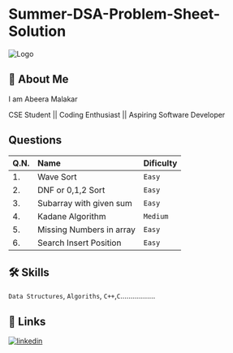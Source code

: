 # Summer-DSA-Problem-Sheet-Solution



![Logo](https://media.geeksforgeeks.org/wp-content/cdn-uploads/gfg_200x200-min.png)


## 🚀 About Me
I am Abeera Malakar

CSE Student || Coding Enthusiast || Aspiring Software Developer


## Questions



|Q.N.|  Name | Dificulty     |  
| :-------- | :------- | :------------------------- |
|1. |Wave Sort | `Easy` | 
|2. |DNF or 0,1,2 Sort|`Easy`|
|3. |Subarray with given sum|`Easy`|
|4. |Kadane Algorithm|`Medium`|
|5. |Missing Numbers in array|`Easy`|
|6. |Search Insert Position| `Easy` |


## 🛠 Skills
`Data Structures`, `Algoriths`, `C++`,`C`.................



## 🔗 Links

[![linkedin](https://img.shields.io/badge/linkedin-0A66C2?style=for-the-badge&logo=linkedin&logoColor=white)](https://www.linkedin.com/in/abeera-malakar-28b6251b6)
